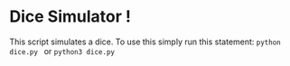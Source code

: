 # Dice Simulator !


This script simulates a dice. To use this simply run this statement: 
`python dice.py ` or `python3 dice.py`
